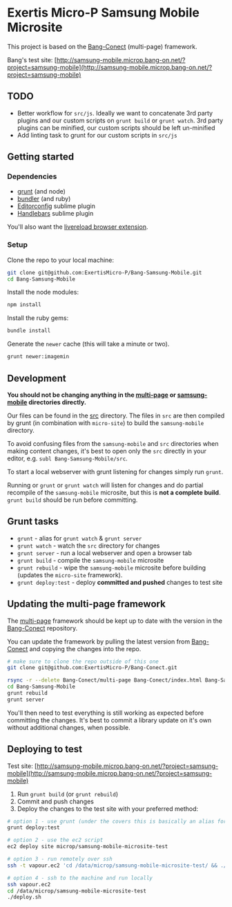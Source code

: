 # Exertis Micro-P Samsung Mobile Microsite

This project is based on the [Bang-Conect](https://github.com/ExertisMicro-P/Bang-Conect) (multi-page) framework.

Bang's test site: [http://samsung-mobile.microp.bang-on.net/?project=samsung-mobile](http://samsung-mobile.microp.bang-on.net/?project=samsung-mobile)

## TODO
* Better workflow for `src/js`. Ideally we want to concatenate 3rd party plugins and our custom scripts on `grunt build` or `grunt watch`. 3rd party plugins can be minified, our custom scripts should be left un-minified 
* Add linting task to grunt for our custom scripts in `src/js`

## Getting started

### Dependencies

* [grunt](http://gruntjs.com/installing-grunt) (and node)
* [bundler](http://bundler.io/) (and ruby)
* [Editorconfig](https://github.com/sindresorhus/editorconfig-sublime) sublime plugin
* [Handlebars](https://github.com/daaain/Handlebars) sublime plugin

You'll also want the [livereload browser extension](http://feedback.livereload.com/knowledgebase/articles/86242-how-do-i-install-and-use-the-browser-extensions).

### Setup

Clone the repo to your local machine:
```sh
git clone git@github.com:ExertisMicro-P/Bang-Samsung-Mobile.git
cd Bang-Samsung-Mobile
```

Install the node modules:
```sh
npm install
```

Install the ruby gems:
```sh
bundle install
```

Generate the `newer` cache (this will take a minute or two).
```sh
grunt newer:imagemin
```

## Development

**You should not be changing anything in the [multi-page](multi-page) or [samsung-mobile](samsung-mobile) directories directly.**

Our files can be found in the [src](src) directory. The files in `src` are then compiled by grunt (in combination with `micro-site`) to build the `samsung-mobile` directory.

To avoid confusing files from the `samsung-mobile` and `src` directories when making content changes, it's best to open only the `src` directly in your editor, e.g. `subl Bang-Samsung-Mobile/src`.

To start a local webserver with grunt listening for changes simply run `grunt`.

Running or `grunt` or `grunt watch` will listen for changes and do partial recompile of the `samsung-mobile` microsite, but this is **not a complete build**. `grunt build` should be run before committing.

## Grunt tasks

* `grunt` - alias for `grunt watch` & `grunt server`
* `grunt watch` - watch the `src` directory for changes
* `grunt server` - run a local webserver and open a browser tab
* `grunt build` - compile the `samsung-mobile` microsite
* `grunt rebuild` - wipe the `samsung-mobile` microsite before building (updates the `micro-site` framework).
* `grunt deploy:test` - deploy **committed and pushed** changes to test site

## Updating the multi-page framework

The [multi-page](multi-page) framework should be kept up to date with the version in the [Bang-Conect](https://github.com/ExertisMicro-P/Bang-Conect) repository.

You can update the framework by pulling the latest version from [Bang-Conect](https://github.com/ExertisMicro-P/Bang-Conect) and copying the changes into the repo.

```sh
# make sure to clone the repo outside of this one
git clone git@github.com:ExertisMicro-P/Bang-Conect.git

rsync -r --delete Bang-Conect/multi-page Bang-Conect/index.html Bang-Samsung-Mobile/
cd Bang-Samsung-Mobile
grunt rebuild
grunt server
```

You'll then need to test everything is still working as expected before committing the changes. It's best to commit a library update on it's own without additional changes, when possible.

## Deploying to test

Test site: [http://samsung-mobile.microp.bang-on.net/?project=samsung-mobile](http://samsung-mobile.microp.bang-on.net/?project=samsung-mobile)

1. Run `grunt build` (or `grunt rebuild`)
2. Commit and push changes
3. Deploy the changes to the test site with your preferred method:

```sh
# option 1 - use grunt (under the covers this is basically an alias for option 3)
grunt deploy:test

# option 2 - use the ec2 script
ec2 deploy site microp/samsung-mobile-microsite-test

# option 3 - run remotely over ssh
ssh -t vapour.ec2 'cd /data/microp/samsung-mobile-microsite-test/ && ./deploy.sh'

# option 4 - ssh to the machine and run locally
ssh vapour.ec2
cd /data/microp/samsung-mobile-microsite-test
./deploy.sh
```
